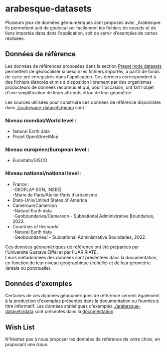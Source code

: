 # arabesque-datasets

Plusieurs jeux de données géonumériques sont proposés avec _Arabesque. Ils permettent soit de géolocaliser facilement les fichiers de noeuds et de liens importés dans dans l'application, soit de servir d'exemples de cartes réalisées. 

## Données de référence

Les données de références proposées dans la section [Preset node datasets](https://gflowiz.github.io/arabesque-doc/data-import.html#preset-nodes-dataset) permettent de géolocaliser si besoin les fichiers importés, à partir de fonds de carte pré enregistrés dans l'application. Ces derniers correspondent à des fichiers élaborés et mis à disposition librement par des organismes producteurs de données reconnus et qui, pour l'occasion, ont fait l'objet d'une simplification de leurs attributs et/ou de leur géométrie.

Les sources utilisées pour construire ces données de référence disponibles dans [./arabesque-datasets/geom](https://github.com/gflowiz/arabesque-datasets/tree/main/geom) sont :

### Niveau mondial/World level :
- Natural Earth data 	</br>
- Projet OpenStreetMap </br>

### Niveau européen/European level :
- Eurostats/GISCO </br>

### Niveau national/national level :
- France : </br>
-GEOFLA® (IGN, INSEE) </br>
-Marie de Paris/Atelier Paris d’urbanisme </br>
- Etats-Unis/United States of America </br>
- Cameroun/Cameroon </br>
-Natural Earth data </br>
-Geoboundaries/Cameroon - Subnational Administrative Boundaries, 2022. </br>
- Countries of the world </br>
-Natural Earth data </br>
-Geoboundaries/ - Subnational Administrative Boundaries, 2022. </br>

Ces données géonumériques de référence ont été préparées par l’Université Gustave Eiffel et par l’UAR RIATE.</br>
Leurs métadonnées des données sont présentées dans la documentation, en fonction de leur niveau géographique (échelle) et de leur géométrie (aréale ou ponctuelle).

## Données d'exemples

Certaines de ces données géonumériques de référence servent également à la production d'exemples présentés dans la documentation ou fournies à titre informatif.
Les données statistiques d'exemples [./arabesque-datasets/data](https://github.com/gflowiz/arabesque-datasets/tree/main/data) sont présentés dans la [documentation](https://gflowiz.github.io/arabesque-doc/data-sets-and-examples.html).

## Wish List

N'hésitez pas à nous proposer les données de référence de votre choix, en proposant une _Issue_.

